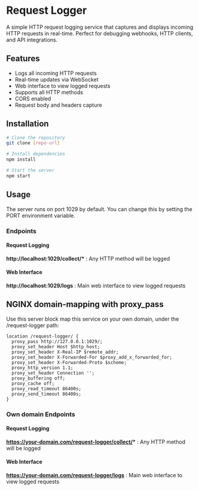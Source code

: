 # Request Logger

A simple HTTP request logging service that captures and displays incoming HTTP requests in real-time. Perfect for debugging webhooks, HTTP clients, and API integrations.

## Features
- Logs all incoming HTTP requests
- Real-time updates via WebSocket
- Web interface to view logged requests
- Supports all HTTP methods
- CORS enabled
- Request body and headers capture

## Installation
```bash
# Clone the repository
git clone [repo-url]

# Install dependencies
npm install

# Start the server
npm start
```

## Usage
The server runs on port 1029 by default. You can change this by setting the PORT environment variable.

### Endpoints

#### Request Logging
__http://localhost:1029/collect/*__ : Any HTTP method will be logged

#### Web Interface
__http://localhost:1029/logs__ : Main web interface to view logged requests


## NGINX domain-mapping with proxy_pass
Use this server block map this service on your own domain, under the /request-logger path:

```nginx
location /request-logger/ {
  proxy_pass http://127.0.0.1:1029/;
  proxy_set_header Host $http_host;
  proxy_set_header X-Real-IP $remote_addr;
  proxy_set_header X-Forwarded-For $proxy_add_x_forwarded_for;
  proxy_set_header X-Forwarded-Proto $scheme;
  proxy_http_version 1.1;
  proxy_set_header Connection '';
  proxy_buffering off;
  proxy_cache off;
  proxy_read_timeout 86400s;
  proxy_send_timeout 86400s;
}
```

### Own domain Endpoints

#### Request Logging
__https://your-domain.com/request-logger/collect/*__ : Any HTTP method will be logged

#### Web Interface
__https://your-domain.com/request-logger/logs__ : Main web interface to view logged requests